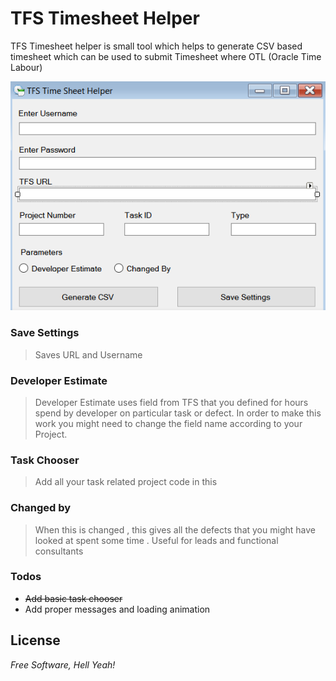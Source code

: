 # TFS Timesheet Helper
TFS Timesheet helper is small tool which helps to generate CSV based timesheet which can be used to submit Timesheet where OTL (Oracle Time Labour)

![Alt text](/tfstimesheet.png?raw=true "Optional Title")


### Save Settings
> Saves URL and Username 

### Developer Estimate
> Developer Estimate uses field from TFS that you defined for hours spend by developer on particular task or defect. 
In order to make this work you might need to change the field name according to your Project.

### Task Chooser
> Add all your task related project code in this 

### Changed by
> When this is changed , this gives all the defects that you might have looked at spent some time .
  Useful for leads and functional consultants

### Todos

 - ~~Add basic task chooser~~
 - Add proper messages and loading animation

License
----
*Free Software, Hell Yeah!*

